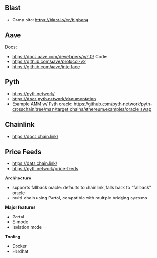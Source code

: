 ## Blast
- Comp site: https://blast.io/en/bigbang
## Aave
Docs:
- https://docs.aave.com/developers/v/2.0/
Code:
- https://github.com/aave/protocol-v2
- https://github.com/aave/interface
## Pyth
- https://pyth.network/
- https://docs.pyth.network/documentation
- Example AMM w/ Pyth oracle: https://github.com/pyth-network/pyth-crosschain/tree/main/target_chains/ethereum/examples/oracle_swap

## Chainlink
- https://docs.chain.link/

## Price Feeds
- https://data.chain.link/
- https://pyth.network/price-feeds

**Architecture**
- supports fallback oracle: defaults to chainlink, falls back to "fallback" oracle
- multi-chain using Portal, compatible with multiple bridging systems

**Major features**
- Portal
- E-mode
- Isolation mode

**Tooling**
- Docker
- Hardhat
